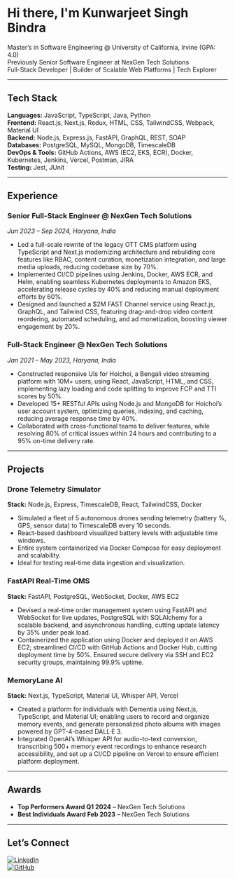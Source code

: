 # Hi there, I'm Kunwarjeet Singh Bindra

Master’s in Software Engineering @ University of California, Irvine (GPA: 4.0)  
Previously Senior Software Engineer at NexGen Tech Solutions  
Full-Stack Developer | Builder of Scalable Web Platforms | Tech Explorer

---

## Tech Stack

**Languages:** JavaScript, TypeScript, Java, Python  
**Frontend:** React.js, Next.js, Redux, HTML, CSS, TailwindCSS, Webpack, Material UI  
**Backend:** Node.js, Express.js, FastAPI, GraphQL, REST, SOAP  
**Databases:** PostgreSQL, MySQL, MongoDB, TimescaleDB  
**DevOps & Tools:** GitHub Actions, AWS (EC2, EKS, ECR), Docker, Kubernetes, Jenkins, Vercel, Postman, JIRA  
**Testing:** Jest, JUnit  

---

## Experience

### Senior Full-Stack Engineer @ NexGen Tech Solutions  
*Jun 2023 – Sep 2024, Haryana, India*

- Led a full-scale rewrite of the legacy OTT CMS platform using TypeScript and Next.js modernizing architecture and rebuilding core features like RBAC, content curation, monetization integration, and large media uploads, reducing codebase size by 70%.
- Implemented CI/CD pipelines using Jenkins, Docker, AWS ECR, and Helm, enabling seamless Kubernetes deployments to Amazon EKS, accelerating release cycles by 40% and reducing manual deployment efforts by 60%.
- Designed and launched a $2M FAST Channel service using React.js, GraphQL, and Tailwind CSS, featuring drag-and-drop video content reordering, automated scheduling, and ad monetization, boosting viewer engagement by 20%.

### Full-Stack Engineer @ NexGen Tech Solutions  
*Jan 2021 – May 2023, Haryana, India*

- Constructed responsive UIs for Hoichoi, a Bengali video streaming platform with 10M+ users, using React, JavaScript, HTML, and CSS, implementing lazy loading and code splitting to improve FCP and TTI scores by 50%.
- Developed 15+ RESTful APIs using Node.js and MongoDB for Hoichoi’s user account system, optimizing queries, indexing, and caching, reducing average response time by 40%.
- Collaborated with cross-functional teams to deliver features, while resolving 80% of critical issues within 24 hours and contributing to a 95% on-time delivery rate.

---

## Projects

### Drone Telemetry Simulator  
**Stack:** Node.js, Express, TimescaleDB, React, TailwindCSS, Docker  
- Simulated a fleet of 5 autonomous drones sending telemetry (battery %, GPS, sensor data) to TimescaleDB every 10 seconds.  
- React-based dashboard visualized battery levels with adjustable time windows.  
- Entire system containerized via Docker Compose for easy deployment and scalability.  
- Ideal for testing real-time data ingestion and visualization.

### FastAPI Real-Time OMS  
**Stack:** FastAPI, PostgreSQL, WebSocket, Docker, AWS EC2  
- Devised a real-time order management system using FastAPI and WebSocket for live updates, PostgreSQL with SQLAlchemy for a scalable backend, and asynchronous handling, cutting update latency by 35% under peak load.  
- Containerized the application using Docker and deployed it on AWS EC2; streamlined CI/CD with GitHub Actions and Docker Hub, cutting deployment time by 50%. Ensured secure delivery via SSH and EC2 security groups, maintaining 99.9% uptime.

### MemoryLane AI  
**Stack:** Next.js, TypeScript, Material UI, Whisper API, Vercel  
- Created a platform for individuals with Dementia using Next.js, TypeScript, and Material UI; enabling users to record and organize memory events, and generate personalized photo albums with images powered by GPT-4-based DALL·E 3.  
- Integrated OpenAI’s Whisper API for audio-to-text conversion, transcribing 500+ memory event recordings to enhance research accessibility, and set up a CI/CD pipeline on Vercel to ensure efficient platform deployment.

---

## Awards

- **Top Performers Award Q1 2024** – NexGen Tech Solutions  
- **Best Individuals Award Feb 2023** – NexGen Tech Solutions  

---

## Let’s Connect

[![LinkedIn](https://img.shields.io/badge/LinkedIn-Kunwarjeet%20Bindra-blue?style=flat&logo=linkedin)](https://www.linkedin.com/in/kunwarjeet-singh-bindra-043296167/)  
[![GitHub](https://img.shields.io/badge/GitHub-KunwarBindra-black?style=flat&logo=github)](https://github.com/KunwarBindra)
